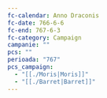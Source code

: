 ```yaml
---
fc-calendar: Anno Draconis
fc-date: 766-6-6
fc-end: 767-6-3
fc-category: Campaign
campanie: ""
pcs: ""
perioada: "767"
pcs_campaign:
  - "[[./Moris|Moris]]"
  - "[[./Barret|Barret]]"
---
```


